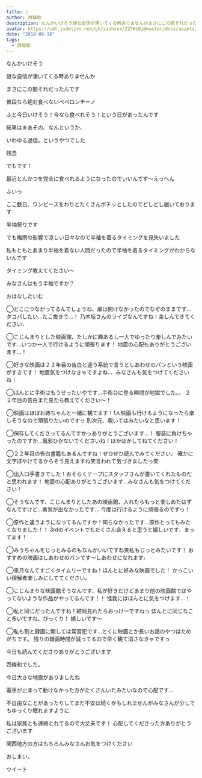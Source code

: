 ```yaml
---
title: ੭
author: 西條和
description: なんかいけそう謎な自信が湧いてくる時ありませんかまさにこの間それだったんです普段なら絶対食べないペペロンチーノふと今日いけそう！今なら食べれそ...
avatar: https://cdn.jsdelivr.net/gh/zzzhxxx/227WiKi@master/docs/assets/photo/avatar/nagomi.jpg
date: "2018-06-18"
tags:
  - 西條和
---
```















なんかいけそう












謎な自信が湧いてくる時ありませんか








まさにこの間それだったんです










普段なら絶対食べないペペロンチーノ









ふと今日いけそう！今なら食べれそう！という日があったんです












結果はまあその、なんというか、









いわゆる過信。というやつでした











残念













でもです！










最近とんかつを完全に食べれるようになったのでいいんです〜えっへん







ふいっ













ここ数日、ワンピースをわりとたくさんポチッとしたのでどしどし届いております










半袖祭りです











でも梅雨の影響で涼しい日々なので半袖を着るタイミングを見失いました










私もともとあまり半袖を着ない人間だったので半袖を着るタイミングがわからないんです









タイミング教えてください〜









みなさんはもう半袖ですか？


















おはなしたいむ





◯どこにつながってるんでしょうね、扉は開けなかったのでなぞのままです…
タコパしたい…たこ抜きで…！
乃木坂さんのライブなんですね！楽しんできてください♩







◯こじんまりとした映画館、たしかに趣あるし一人でゆったり楽しんでみたいです…いつか一人で行けるように頑張ります！
地震の心配もありがとうございます…！





◯好きな映画は２２年目の告白と違う系統で言うとしあわせのパンという映画がすきです！
地震気をつけなきゃですよね、、みなさんも気をつけてくださいね！





◯ほんとに手術はもうぜったいやです…手術台に登る瞬間が地獄でした。。
２２年目の告白また見たら教えてください〜！






◯映画はほぼお姉ちゃんと一緒に観てます！1人映画も行けるようになったら楽しそうなので頑張りたいのですっ
別次元、覗いてはみたいなと思います！







◯保存してくださってるんですかっありがとうございます…！
服装に負けちゃったのですか…風邪ひかないでくださいね！ほかほかしてねてください！






◯２２年目の告白書籍もあるんですね！ぜひぜひ読んでみてください♩
確かに文字ぼやけてるからそう見えますね笑言われて気づきましたっ笑







◯出入口手書きでした！おそらくテープにスタッフさんが書いてくれたものだと思われます！
地震の心配ありがとうございます…みなさんも気をつけてください！





◯そうなんです、こじんまりとしたあの映画館、入れたらもっと楽しめたはずなんですけど…勇気が出なかったです…
今度は行けるように頑張るのですっ！





◯原作と違うようになってるんですか！知らなかったです…原作とってもみたくなりました！！
3rdのイベントでもたくさん会えると思うと嬉しいです♩まってます！







◯みうちゃんをじっとみるのもなんかいいですね笑私もじっとみたいです！
おすすめの映画はしあわせのパンです〜しあわせになれます♩







◯来月なんてすごくタイムリーですね！ほんとに好みな映画でした！
かっこいい理解者楽しみにしててください♩






◯こじんまりな映画館そうなんです、私が好きだけどあまり他の映画館ではやってないような作品がやってるんです！！
怪我にはほんとに気をつけます…！





◯私と同じだったんですね！結局見れたらおっけーですねっ
ほんとに同じなこと多いですね、びっくり！
嬉しいです〜







◯私も割と録画に関しては常習犯です…とくに映画とか長いお話のやつはためがちです。
残りの録画時間が減ってるので早く観て消さなきゃですっ











今日も読んでくださりありがとうございます












西條和でした。












今日大きな地震がありましたね







電車が止まって動けなかった方がたくさんいたみたいなので心配です…








不自由なことがあったりしてまだ不安は続くかもしれませんがみなさんが少しでもゆっくり眠れますように









私は家族とも連絡とれてるので大丈夫です！
心配してくださった方ありがとうございます









関西地方の方はもちろんみなさんお気をつけください










おしまい。


ツイート



